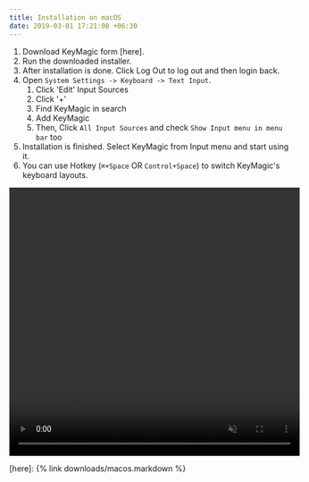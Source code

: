 ```yaml
---
title: Installation on macOS
date: 2019-03-01 17:21:00 +06:30
---
```


1. Download KeyMagic form [here].
2. Run the downloaded installer.
3. After installation is done. Click Log Out to log out and then login back.
4. Open `System Settings -> Keyboard -> Text Input`.
   1. Click 'Edit' Input Sources
   2. Click '+'
   2. Find KeyMagic in search
   3. Add KeyMagic
   4. Then, Click `All Input Sources` and check `Show Input menu in menu bar` too
5. Installation is finished. Select KeyMagic from Input menu and start using it.
6. You can use Hotkey (`⌘+Space` OR `Control+Space`) to switch KeyMagic's keyboard layouts.

<video autoplay muted controls width="520" height="480">
  <source src="/assets/vid/installation/macos/howto-macos14.mp4" type="video/mp4">
</video>

[here]: {% link downloads/macos.markdown %}